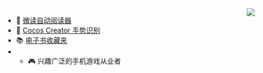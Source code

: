 <img align="right" src="https://github-readme-stats.vercel.app/api?username=doooreyn&show_icons=true&icon_color=CE1D2D&text_color=718096&bg_color=ffffff&hide_title=true" />

- 📘 [微读自动阅读器](https://github.com/DoooReyn/WxRead-PC-AutoReader)
- 🖕 [Cocos Creator 手势识别](https://github.com/DoooReyn/ccc-gesture-recognition)
- 📚 [电子书收藏夹](https://github.com/DoooReyn/dbooks-links.git)
- - 🎮 兴趣广泛的手机游戏从业者
